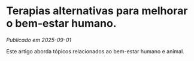 # Terapias alternativas para melhorar o bem-estar humano.

*Publicado em 2025-09-01*

Este artigo aborda tópicos relacionados ao bem-estar humano e animal.
